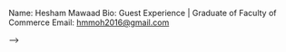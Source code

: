 
Name: Hesham Mawaad
Bio: Guest Experience | Graduate of Faculty of Commerce
Email: hmmoh2016@gmail.com

-->
